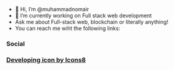 - 👋 Hi, I’m @muhammadnomair
- 🌱 I’m currently working on Full stack web development
- Ask me about Full-stack web, blockchain or literally anything!
- You can reach me wiht the following links:


<h3>Social<h3>
<a href="https://icons8.com/icon/zL08eZCjAMFv/developing">Developing icon by Icons8</a>
